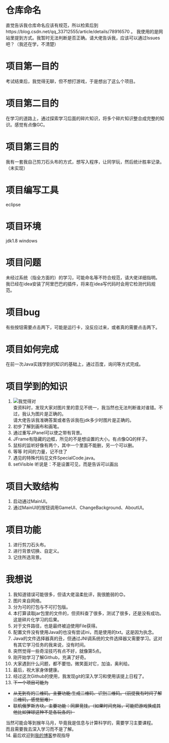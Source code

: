 # 仓库命名
直觉告诉我仓库命名应该有规范，所以检索后到https://blog.csdn.net/qq_33712555/article/details/78916570 。
我使用的是网站里提到方式。我暂时无法判断是否正确。请大佬告诉我，应该可以通过Issues吧？（我还在学，不清楚）
# 项目第一目的
考试结束后，我觉得无聊，但不想打游戏，于是想出了这么个项目。
# 项目第二目的
在学习的道路上，通过探索学习后面的碎片知识，将多个碎片知识整合成完整的知识。感觉有点像GC。
# 项目第三目的
我有一套我自己剪刀石头布的方式，想写入程序，让同学玩，然后统计胜率记录。（未实现）
# 项目编写工具
eclipse
# 项目环境
jdk1.8 windows
# 项目问题
未经过系统（指全方面的）的学习，可能命名等不符合规范，请大佬详细指明。<br/>
我已经在idea安装了阿里巴巴的插件，将来在idea写代码时会用它检测代码规范。
# 项目bug
有些按钮需要点击两下，可能是运行卡，没反应过来，或者真的需要点击两下。
# 项目如何完成
在前一次Java实践学到的知识的基础上，通过百度，询问等方式完成。
# 项目学到的知识
1. ![我觉得对](https://i.loli.net/2019/08/21/eFmJnQzKLHZfh8N.png)<br/>
查资料时，发现大家对图片里的意见不统一，我当然也无法判断谁对谁错。不过，我认为图片是正确的。<br/>
请大佬告诉我准确答案或者告诉我在jdk多少时图片是正确的。
2. 初步了解到画布和画笔。
3. 通过重写JPanel可以使之带有背景。
4. JFrame有隐藏的边框，所见的不是想设置的大小。有点像QQ的样子。
5. 鼠标的监听好像有两个，其中一个里面不能删，另一个可以删。
6. 等等 时间的力量，记不住了
7. 遇见的特殊代码见文件SpecialCode.java。
8. setVisible 听说是：不是设置可见，而是告诉可以画出
# 项目大致结构
1. 启动通过MainUI。
2. 通过MainUI的按钮调用GameUI、ChangeBackground、AboutUI。
# 项目功能
1. 进行剪刀石头布。
2. 进行背景切换、自定义。
3. 记住所选背景。
# 我想说
1. 我知道错误可能很多，但请大佬温柔批评，我很脆弱的:blush:。
2. 图片来自网络。
3. 分为可的打包与不可打包版。
4. 本打算读取jar包里的文件的，但资料查了很多，测试了很多，还是没有成功。这是碎片化学习的后果。
5. 对于文件路径，也是最终被迫使用File获得。
6. 配置文件没有使用Java的也没有尝试ini，而是使用的txt。这是因为执念。
7. Java的文件选择器真的丑，但通过JNI调系统的文件选择器又需要学习。这对有其它学习任务的我来说，没有时间。
8. 突然觉得一些奇淫技巧有点不好，就像第5点。
9. 刚开始学习了解Github，充满了好奇。
10. 大家遇到什么问题，都不要怕，微笑面对它，加油，奥利给。
11. 最后，祝大家身体健康。
12. 经过这次Github的使用，我发现git的深入学习和使用该提上日程了。
13. ~~下一个项目可能为~~
  - ~~从无到有的二维码。主要功能:生成二维码、识别二维码。（前提我有时间了解二维码，感觉挺难）~~
  - ~~联机俄罗斯方块。主要功能：同屏竞技。（如果时间充裕，可能把游戏换成其他比如弹球这种不是各玩各的）~~
  
当然可能会等到猴年马月，毕竟我是信息与计算科学的，需要学习主要课程。<br/>
而且需要我去深入学习而不是了解。<br/>
14. 最后欢迎到[我的博客](https://pengxiandyou.github.io)参观指导
  
